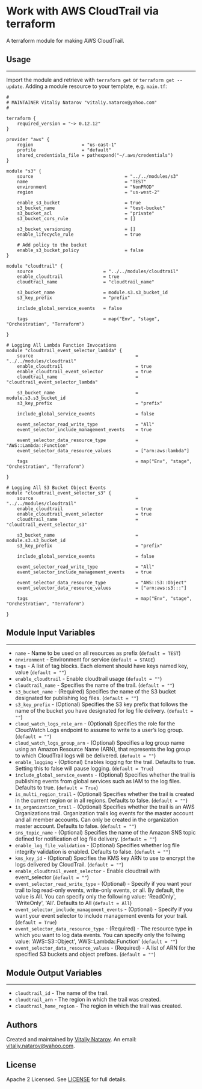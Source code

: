 # Work with AWS CloudTrail via terraform

A terraform module for making AWS CloudTrail.

## Usage
----------------------
Import the module and retrieve with ```terraform get``` or ```terraform get --update```. Adding a module resource to your template, e.g. `main.tf`:

```
#
# MAINTAINER Vitaliy Natarov "vitaliy.natarov@yahoo.com"
#

terraform {
    required_version = "~> 0.12.12"
}

provider "aws" {
    region                  = "us-east-1"
    profile                 = "default"
    shared_credentials_file = pathexpand("~/.aws/credentials")
}

module "s3" {
    source                                  = "../../modules/s3"
    name                                    = "TEST"
    environment                             = "NonPROD"
    region                                  = "us-west-2"

    enable_s3_bucket                        = true
    s3_bucket_name                          = "test-bucket"
    s3_bucket_acl                           = "private"
    s3_bucket_cors_rule                     = []

    s3_bucket_versioning                    = []
    enable_lifecycle_rule                   = true

    # Add policy to the bucket
    enable_s3_bucket_policy                 = false
}

module "cloudtrail" {
    source                          = "../../modules/cloudtrail"
    enable_cloudtrail               = true
    cloudtrail_name                 = "cloudtrail_name"

    s3_bucket_name                  = module.s3.s3_bucket_id
    s3_key_prefix                   = "prefix"

    include_global_service_events   = false

    tags                            = map("Env", "stage", "Orchestration", "Terraform")

}

# Logging All Lambda Function Invocations
module "cloudtrail_event_selector_lambda" {
    source                                      = "../../modules/cloudtrail"
    enable_cloudtrail                           = true
    enable_cloudtrail_event_selector            = true
    cloudtrail_name                             = "cloudtrail_event_selector_lambda"

    s3_bucket_name                              = module.s3.s3_bucket_id
    s3_key_prefix                               = "prefix"

    include_global_service_events               = false

    event_selector_read_write_type              = "All"
    event_selector_include_management_events    = true

    event_selector_data_resource_type           = "AWS::Lambda::Function"
    event_selector_data_resource_values         = ["arn:aws:lambda"]

    tags                                        = map("Env", "stage", "Orchestration", "Terraform")

}

# Logging All S3 Bucket Object Events
module "cloudtrail_event_selector_s3" {
    source                                      = "../../modules/cloudtrail"
    enable_cloudtrail                           = true
    enable_cloudtrail_event_selector            = true
    cloudtrail_name                             = "cloudtrail_event_selector_s3"

    s3_bucket_name                              = module.s3.s3_bucket_id
    s3_key_prefix                               = "prefix"

    include_global_service_events               = false

    event_selector_read_write_type              = "All"
    event_selector_include_management_events    = true

    event_selector_data_resource_type           = "AWS::S3::Object"
    event_selector_data_resource_values         = ["arn:aws:s3:::"]

    tags                                        = map("Env", "stage", "Orchestration", "Terraform")

}
```

## Module Input Variables
----------------------
- `name` - Name to be used on all resources as prefix (`default = TEST`)
- `environment` - Environment for service (`default = STAGE`)
- `tags` - A list of tag blocks. Each element should have keys named key, value (`default = ""`)
- `enable_cloudtrail` - Enable cloudtrail usage (`default = ""`)
- `cloudtrail_name` - Specifies the name of the trail. (`default = ""`)
- `s3_bucket_name` - (Required) Specifies the name of the S3 bucket designated for publishing log files. (`default = ""`)
- `s3_key_prefix` - (Optional) Specifies the S3 key prefix that follows the name of the bucket you have designated for log file delivery. (`default = ""`)
- `cloud_watch_logs_role_arn` - (Optional) Specifies the role for the CloudWatch Logs endpoint to assume to write to a user’s log group. (`default = ""`)
- `cloud_watch_logs_group_arn` - (Optional) Specifies a log group name using an Amazon Resource Name (ARN), that represents the log group to which CloudTrail logs will be delivered. (`default = ""`)
- `enable_logging` - (Optional) Enables logging for the trail. Defaults to true. Setting this to false will pause logging. (`default = True`)
- `include_global_service_events` - (Optional) Specifies whether the trail is publishing events from global services such as IAM to the log files. Defaults to true. (`default = True`)
- `is_multi_region_trail` - (Optional) Specifies whether the trail is created in the current region or in all regions. Defaults to false. (`default = ""`)
- `is_organization_trail` - (Optional) Specifies whether the trail is an AWS Organizations trail. Organization trails log events for the master account and all member accounts. Can only be created in the organization master account. Defaults to false. (`default = ""`)
- `sns_topic_name` - (Optional) Specifies the name of the Amazon SNS topic defined for notification of log file delivery. (`default = ""`)
- `enable_log_file_validation` - (Optional) Specifies whether log file integrity validation is enabled. Defaults to false. (`default = ""`)
- `kms_key_id` - (Optional) Specifies the KMS key ARN to use to encrypt the logs delivered by CloudTrail. (`default = ""`)
- `enable_cloudtrail_event_selector` - Enable cloudtrail with event_selector (`default = ""`)
- `event_selector_read_write_type` - (Optional) - Specify if you want your trail to log read-only events, write-only events, or all. By default, the value is All. You can specify only the following value: 'ReadOnly', 'WriteOnly', 'All'. Defaults to All (`default = All`)
- `event_selector_include_management_events` - (Optional) - Specify if you want your event selector to include management events for your trail. (`default = True`)
- `event_selector_data_resource_type` - (Required) - The resource type in which you want to log data events. You can specify only the follwing value: 'AWS::S3::Object', 'AWS::Lambda::Function' (`default = ""`)
- `event_selector_data_resource_values` - (Required) - A list of ARN for the specified S3 buckets and object prefixes. (`default = ""`)

## Module Output Variables
----------------------
- `cloudtrail_id` - The name of the trail.
- `cloudtrail_arn` - The region in which the trail was created.
- `cloudtrail_home_region` - The region in which the trail was created.


## Authors

Created and maintained by [Vitaliy Natarov](https://github.com/SebastianUA). An email: [vitaliy.natarov@yahoo.com](vitaliy.natarov@yahoo.com).

## License

Apache 2 Licensed. See [LICENSE](https://github.com/SebastianUA/terraform/blob/master/LICENSE) for full details.

